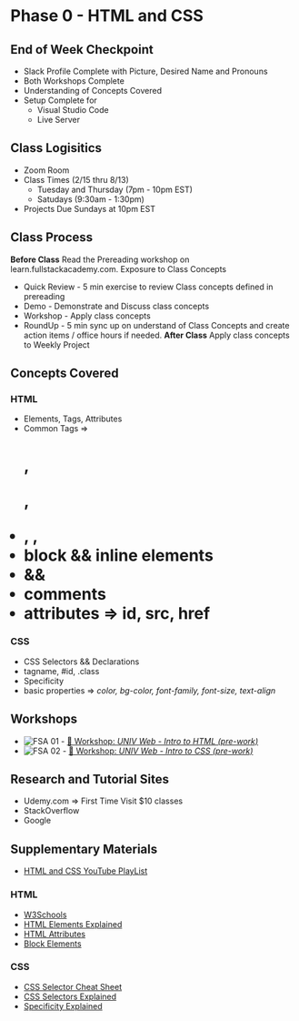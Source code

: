 # Phase 0 - HTML and CSS

## End of Week Checkpoint
- Slack Profile Complete with Picture, Desired Name and Pronouns  
- Both Workshops Complete 
- Understanding of Concepts Covered 
- Setup Complete for 
    - Visual Studio Code 
    - Live Server

## Class Logisitics 
- Zoom Room 
- Class Times (2/15 thru 8/13)
    - Tuesday and Thursday (7pm - 10pm EST)
    - Satudays (9:30am - 1:30pm)
- Projects Due Sundays at 10pm EST

## Class Process 
**Before Class** Read the Prereading workshop on learn.fullstackacademy.com. Exposure to Class Concepts
- Quick Review - 5 min exercise to review Class concepts defined in prereading 
- Demo - Demonstrate and Discuss class concepts 
- Workshop - Apply class concepts
- RoundUp - 5 min sync up on understand of Class Concepts and create action items / office hours if needed. 
**After Class** Apply class concepts to Weekly Project

## Concepts Covered
### HTML 
- Elements, Tags, Attributes
- Common Tags => <h1>, <p>, <li>, <body>, <a>
- block && inline elements
- <div> && <span>
- comments
- attributes => id, src, href
### CSS 
- CSS Selectors && Declarations
- tagname, #id, .class
- Specificity 
- basic properties => _color, bg-color, font-family, font-size, text-align_

## Workshops 
- ![FSA](/logo.png) 01 - [🔬 Workshop: _UNIV Web - Intro to HTML (pre-work)_](https://learn.fullstackacademy.com/workshop/6092b0e20046390004991598/landing)
- ![FSA](/logo.png) 02 - [🔬 Workshop: _UNIV Web - Intro to CSS (pre-work)_](https://learn.fullstackacademy.com/workshop/6092b12800463900049915fc/landing)

## Research and Tutorial Sites 
- Udemy.com => First Time Visit $10 classes 
- StackOverflow 
- Google

## Supplementary Materials 
- [HTML and CSS YouTube PlayList](https://www.youtube.com/watch?v=pQN-pnXPaVg&list=PLuaHSLP5HvmN9bqB60LCANbaMCZX6alYh) 

### HTML
- [W3Schools](https://www.w3schools.com/html/html_elements.asp)
- [HTML Elements Explained](https://www.tutorialrepublic.com/html-tutorial/html-elements.php)
- [HTML Attributes](http://web.simmons.edu/~grovesd/comm244/notes/week2/html-attributes)
- [Block Elements](https://www.tutorialspoint.com/html/html_blocks.htm)

### CSS
- [CSS Selector Cheat Sheet](https://frontend30.com/css-selectors-cheatsheet/)
- [CSS Selectors Explained](https://www.w3schools.com/cssref/css_selectors.asp)
- [Specificity Explained](https://pawelgrzybek.com/css-specificity-explained/)